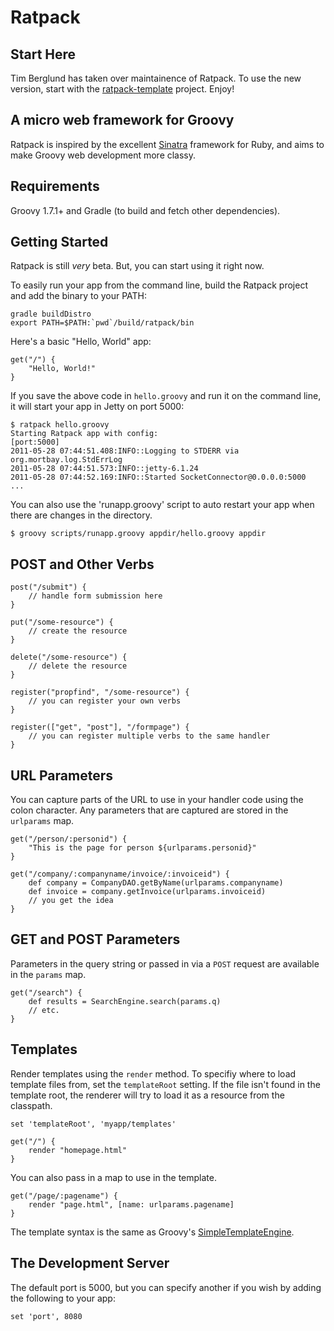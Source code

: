 Ratpack
=======

Start Here
----------
Tim Berglund has taken over maintainence of Ratpack. To use the new version, start with the 
[ratpack-template](https://github.com/tlberglund/ratpack-template) project. Enjoy!

A micro web framework for Groovy
--------------------------------

Ratpack is inspired by the excellent [Sinatra][] framework for Ruby, and aims to make Groovy web development more classy.

  [Sinatra]: http://www.sinatrarb.com/


Requirements
------------

Groovy 1.7.1+ and Gradle (to build and fetch other dependencies).

Getting Started
---------------

Ratpack is still *very* beta. But, you can start using it right now.

To easily run your app from the command line, build the Ratpack project and add the binary to your PATH:

    gradle buildDistro
    export PATH=$PATH:`pwd`/build/ratpack/bin

Here's a basic "Hello, World" app:

    get("/") {
    	"Hello, World!"
    }

If you save the above code in `hello.groovy` and run it on the command line, it will start your app in Jetty on port 5000:

    $ ratpack hello.groovy 
    Starting Ratpack app with config:
    [port:5000]
    2011-05-28 07:44:51.408:INFO::Logging to STDERR via org.mortbay.log.StdErrLog
    2011-05-28 07:44:51.573:INFO::jetty-6.1.24
    2011-05-28 07:44:52.169:INFO::Started SocketConnector@0.0.0.0:5000
    ...

You can also use the 'runapp.groovy' script to auto restart your app when there are changes in the directory.

    $ groovy scripts/runapp.groovy appdir/hello.groovy appdir

POST and Other Verbs
--------------------

    post("/submit") {
        // handle form submission here
    }

    put("/some-resource") {
        // create the resource
    }

    delete("/some-resource") {
        // delete the resource
    }

    register("propfind", "/some-resource") {
        // you can register your own verbs
    }

    register(["get", "post"], "/formpage") {
        // you can register multiple verbs to the same handler
    }


URL Parameters
--------------

You can capture parts of the URL to use in your handler code using the colon character.
Any parameters that are captured are stored in the `urlparams` map.

    get("/person/:personid") {
        "This is the page for person ${urlparams.personid}"
    }

    get("/company/:companyname/invoice/:invoiceid") {
        def company = CompanyDAO.getByName(urlparams.companyname)
        def invoice = company.getInvoice(urlparams.invoiceid)
        // you get the idea
    }


GET and POST Parameters
-----------------------

Parameters in the query string or passed in via a `POST` request are available in the `params` map.

    get("/search") {
        def results = SearchEngine.search(params.q)
        // etc.
    }


Templates
---------

Render templates using the `render` method.
To specifiy where to load template files from, set the `templateRoot` setting.
If the file isn't found in the template root, the renderer will try to load it as a resource from the classpath.

    set 'templateRoot', 'myapp/templates'

    get("/") {
        render "homepage.html"
    }

You can also pass in a map to use in the template.

    get("/page/:pagename") {
        render "page.html", [name: urlparams.pagename]
    }

The template syntax is the same as Groovy's [SimpleTemplateEngine][].

  [SimpleTemplateEngine]: http://groovy.codehaus.org/Groovy+Templates


The Development Server
----------------------

The default port is 5000, but you can specify another if you wish by adding the following to your app:

    set 'port', 8080
